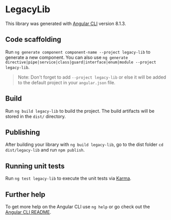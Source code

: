 # LegacyLib

This library was generated with [Angular CLI](https://github.com/angular/angular-cli) version 8.1.3.

## Code scaffolding

Run `ng generate component component-name --project legacy-lib` to generate a new component. You can also use `ng generate directive|pipe|service|class|guard|interface|enum|module --project legacy-lib`.
> Note: Don't forget to add `--project legacy-lib` or else it will be added to the default project in your `angular.json` file. 

## Build

Run `ng build legacy-lib` to build the project. The build artifacts will be stored in the `dist/` directory.

## Publishing

After building your library with `ng build legacy-lib`, go to the dist folder `cd dist/legacy-lib` and run `npm publish`.

## Running unit tests

Run `ng test legacy-lib` to execute the unit tests via [Karma](https://karma-runner.github.io).

## Further help

To get more help on the Angular CLI use `ng help` or go check out the [Angular CLI README](https://github.com/angular/angular-cli/blob/master/README.md).
